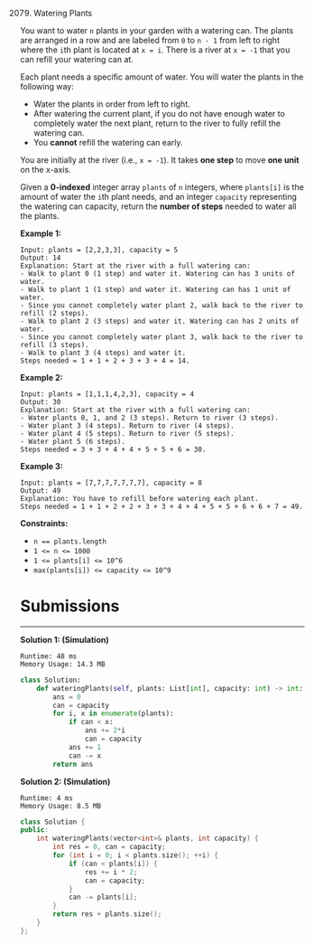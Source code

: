 2079. Watering Plants

You want to water `n` plants in your garden with a watering can. The plants are arranged in a row and are labeled from `0` to `n - 1` from left to right where the `i`th plant is located at `x = i`. There is a river at `x = -1` that you can refill your watering can at.

Each plant needs a specific amount of water. You will water the plants in the following way:

* Water the plants in order from left to right.
* After watering the current plant, if you do not have enough water to completely water the next plant, return to the river to fully refill the watering can.
* You **cannot** refill the watering can early.

You are initially at the river (i.e., `x = -1`). It takes **one step** to move **one unit** on the x-axis.

Given a **0-indexed** integer array `plants` of `n` integers, where `plants[i]` is the amount of water the `i`th plant needs, and an integer `capacity` representing the watering can capacity, return the **number of steps** needed to water all the plants.

 

**Example 1:**
```
Input: plants = [2,2,3,3], capacity = 5
Output: 14
Explanation: Start at the river with a full watering can:
- Walk to plant 0 (1 step) and water it. Watering can has 3 units of water.
- Walk to plant 1 (1 step) and water it. Watering can has 1 unit of water.
- Since you cannot completely water plant 2, walk back to the river to refill (2 steps).
- Walk to plant 2 (3 steps) and water it. Watering can has 2 units of water.
- Since you cannot completely water plant 3, walk back to the river to refill (3 steps).
- Walk to plant 3 (4 steps) and water it.
Steps needed = 1 + 1 + 2 + 3 + 3 + 4 = 14.
```

**Example 2:**
```
Input: plants = [1,1,1,4,2,3], capacity = 4
Output: 30
Explanation: Start at the river with a full watering can:
- Water plants 0, 1, and 2 (3 steps). Return to river (3 steps).
- Water plant 3 (4 steps). Return to river (4 steps).
- Water plant 4 (5 steps). Return to river (5 steps).
- Water plant 5 (6 steps).
Steps needed = 3 + 3 + 4 + 4 + 5 + 5 + 6 = 30.
```

**Example 3:**
```
Input: plants = [7,7,7,7,7,7,7], capacity = 8
Output: 49
Explanation: You have to refill before watering each plant.
Steps needed = 1 + 1 + 2 + 2 + 3 + 3 + 4 + 4 + 5 + 5 + 6 + 6 + 7 = 49.
```

**Constraints:**

* `n == plants.length`
* `1 <= n <= 1000`
* `1 <= plants[i] <= 10^6`
* `max(plants[i]) <= capacity <= 10^9`

# Submissions
---
**Solution 1: (Simulation)**
```
Runtime: 48 ms
Memory Usage: 14.3 MB
```
```python
class Solution:
    def wateringPlants(self, plants: List[int], capacity: int) -> int:
        ans = 0
        can = capacity
        for i, x in enumerate(plants): 
            if can < x: 
                ans += 2*i
                can = capacity
            ans += 1
            can -= x
        return ans
```

**Solution 2: (Simulation)**
```
Runtime: 4 ms
Memory Usage: 8.5 MB
```
```c++
class Solution {
public:
    int wateringPlants(vector<int>& plants, int capacity) {
        int res = 0, can = capacity;
        for (int i = 0; i < plants.size(); ++i) {
            if (can < plants[i]) {
                res += i * 2;
                can = capacity;
            }
            can -= plants[i];
        }
        return res + plants.size(); 
    }
};
```

